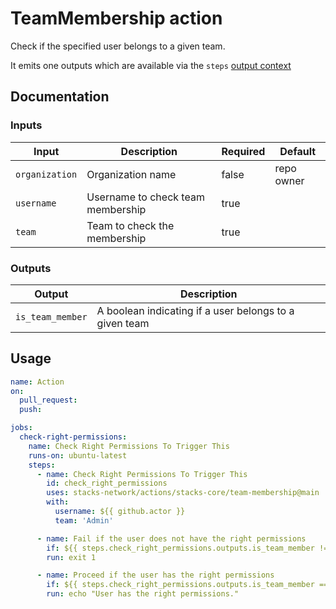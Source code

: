 # TeamMembership action

Check if the specified user belongs to a given team.

It emits one outputs which are available via the `steps` [output context](https://docs.github.com/en/actions/reference/context-and-expression-syntax-for-github-actions#steps-context)

## Documentation

### Inputs
| Input | Description | Required | Default |
| ------------------------------- | ----------------------------------------------------- | ------------------------- | ------------------------- |
| `organization` | Organization name | false | repo owner |
| `username` | Username to check team membership | true |  |
| `team` | Team to check the membership | true |  |

### Outputs
| Output | Description |
| ------------------------------- | ----------------------------------------------------- |
| `is_team_member` | A boolean indicating if a user belongs to a given team


## Usage

```yaml
name: Action
on: 
  pull_request:
  push:

jobs:
  check-right-permissions:
    name: Check Right Permissions To Trigger This
    runs-on: ubuntu-latest
    steps:
      - name: Check Right Permissions To Trigger This
        id: check_right_permissions
        uses: stacks-network/actions/stacks-core/team-membership@main
        with:
          username: ${{ github.actor }}
          team: 'Admin'

      - name: Fail if the user does not have the right permissions
        if: ${{ steps.check_right_permissions.outputs.is_team_member != 'true' }}
        run: exit 1

      - name: Proceed if the user has the right permissions
        if: ${{ steps.check_right_permissions.outputs.is_team_member == 'true' }}
        run: echo "User has the right permissions."
```
